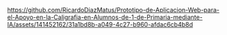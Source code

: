 



https://github.com/RicardoDiazMatus/Prototipo-de-Aplicacion-Web-para-el-Apoyo-en-la-Caligrafia-en-Alumnos-de-1-de-Primaria-mediante-IA/assets/141452162/31a1bd8b-a049-4c27-b960-afdac6cb4b8d

